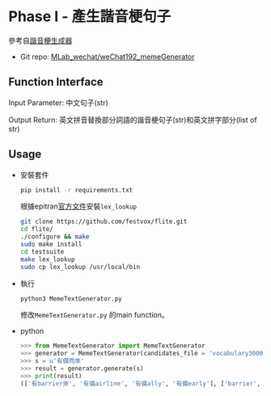 # Phase I - 產生諧音梗句子

參考自[諧音梗生成器](https://mp.weixin.qq.com/s/NLqEhlMTaF1qxlDxAB2lAQ)
* Git repo: [MLab_wechat/weChat192_memeGenerator](https://github.com/DrMofu/MLab_wechat/tree/main/weChat192_memeGenerator)

## Function Interface
Input Parameter: 中文句子(str)

Output Return: 英文拼音替換部分詞語的諧音梗句子(str)和英文拼字部分(list of str)

## Usage

* 安裝套件

  ```bash
  pip install -r requirements.txt
  ```
  根據epitran[官方文件](https://pypi.org/project/epitran/)安裝`lex_lookup`		
  ```bash
  git clone https://github.com/festvox/flite.git
  cd flite/
  ./configure && make
  sudo make install
  cd testsuite
  make lex_lookup
  sudo cp lex_lookup /usr/local/bin
  ```

* 執行

  ```bash
  python3 MemeTextGenerator.py
  ```

  修改`MemeTextGenerator.py` 的main function。

* python

  ```python
  >>> from MemeTextGenerator import MemeTextGenerator
  >>> generator = MemeTextGenerator(candidates_file = 'vocabulary3000.pickle')
  >>> s = u'有備而來'
  >>> result = generator.generate(s)
  >>> print(result)
  (['有barrier來', '有備airline', '有備ally', '有備early'], ['barrier', 'airline', 'ally', 'early'])
  ```